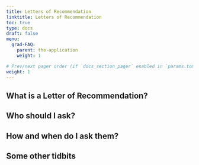 ```yaml
---
title: Letters of Recommendation
linktitle: Letters of Recommendation
toc: true
type: docs
draft: false
menu:
  grad-FAQ:
    parent: the-application
    weight: 1

# Prev/next pager order (if `docs_section_pager` enabled in `params.toml`)
weight: 1
---
```


## What is a Letter of Recommendation?

## Who should I ask?

## How and when do I ask them?

## Some other tidbits
